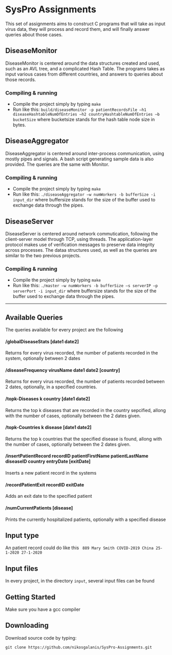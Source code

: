 # SysPro Assignments

This set of assignments aims to construct C programs that will take as input virus data, they will process and record them, and will finally answer queries about those cases.

## DiseaseMonitor

DiseaseMonitor is centered around the data structures created and used, such as an AVL tree, and a complicated Hash Table. The programs takes as input various cases from different countries, and answers to queries about those records.


### Compiling & running 

- Compile the project simply by typing `make`
- Run like this: `build/diseaseMonitor -p patientRecordsFile –h1 diseaseHashtableNumOfEntries –h2 countryHashtableNumOfEntries –b bucketSize` where bucketsize stands for the hash table node size in bytes.

## DiseaseAggregator

DiseaseAggregator is centered around inter-process communication, using mostly pipes and signals. A bash script generating sample data is also provided. The queries are the same with Monitor.

### Compiling & running 

- Compile the project simply by typing `make`
- Run like this: `./diseaseAggregator –w numWorkers -b bufferSize -i input_dir`  where buffersize stands for the size of the buffer used to exchange data through the pipes.

## DiseaseServer

DiseaseServer is centered around network commutication, following the client-server model through TCP, using threads. The application-layer protocol makes use of verification messages to preserve data integrity across processes. The dataa structures used, as well as the queries are similar to the two previous projects.

### Compiling & running 

- Compile the project simply by typing `make`
- Run like this: `./master –w numWorkers -b bufferSize –s serverIP –p serverPort -i input_dir`  where buffersize stands for the size of the buffer used to exchange data through the pipes.

------------------------------------

## Available Queries

The queries available for every project are the following 

#### /globalDiseaseStats [date1 date2]
Returns for every virus recorded, the number of patients recorded in the system, optionally between 2 dates

#### /diseaseFrequency virusName date1 date2  [country]
Returns for every virus recorded, the number of patients recorded between 2 dates, optionally, in a specified countries.

#### /topk-Diseases k country [date1 date2]
Returns the top k diseases that are recorded in the country sepcified, allong with the number of cases, optionally between the 2 dates given.

#### /topk-Countries k disease [date1 date2]
Returns the top k countries that the specified disease is found, allong with the number of cases, optionally between the 2 dates given.

#### /insertPatientRecord recordID patientFirstName patientLastName diseaseID country entryDate [exitDate]
Inserts a new patient record in the systems

#### /recordPatientExit recordID exitDate
Adds an exit date to the specified patient

#### /numCurrentPatients [disease]
Prints the currently hospitalized patients, optionally with a specified disease

## Input type

An patient record could do like this
` 889 Mary Smith COVID-2019 China 25-1-2020 27-1-2020`

## Input files

In every project, in the directory `input`, several input files can be found

## Getting Started

Make sure you have a gcc compiler

## Downloading

Download source code by typing: 

 ```git clone https://github.com/nikosgalanis/SysPro-Assignments.git```